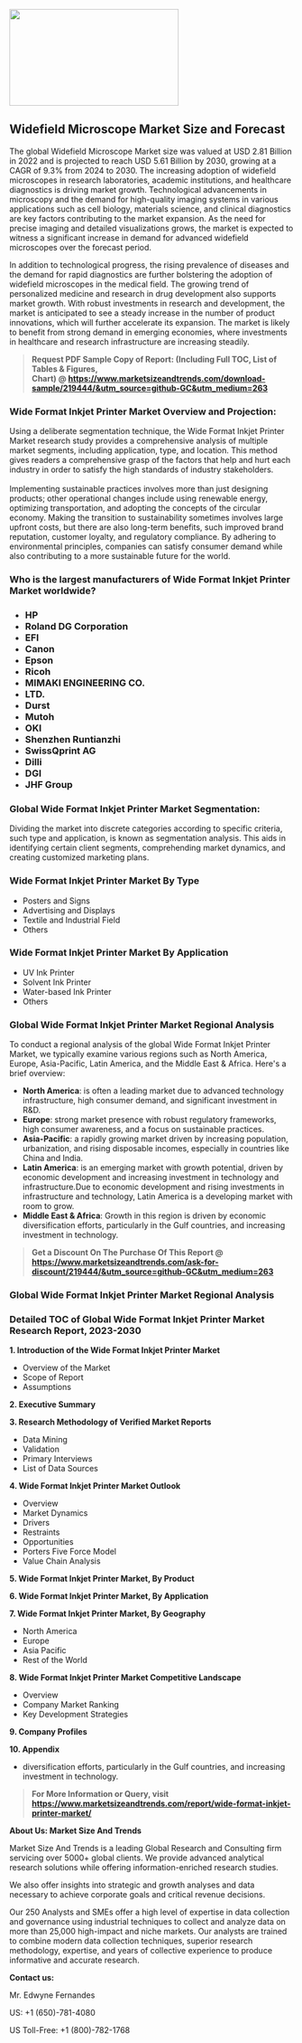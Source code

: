 <p><img class="alignnone size-medium wp-image-20088" src="https://ffe5etoiles.com/wp-content/uploads/2024/12/MST1-300x171.png" alt="" width="300" height="171" /></p><h2>Widefield Microscope Market Size and Forecast</h2><p>The global Widefield Microscope Market size was valued at USD 2.81 Billion in 2022 and is projected to reach USD 5.61 Billion by 2030, growing at a CAGR of 9.3% from 2024 to 2030. The increasing adoption of widefield microscopes in research laboratories, academic institutions, and healthcare diagnostics is driving market growth. Technological advancements in microscopy and the demand for high-quality imaging systems in various applications such as cell biology, materials science, and clinical diagnostics are key factors contributing to the market expansion. As the need for precise imaging and detailed visualizations grows, the market is expected to witness a significant increase in demand for advanced widefield microscopes over the forecast period.</p><p>In addition to technological progress, the rising prevalence of diseases and the demand for rapid diagnostics are further bolstering the adoption of widefield microscopes in the medical field. The growing trend of personalized medicine and research in drug development also supports market growth. With robust investments in research and development, the market is anticipated to see a steady increase in the number of product innovations, which will further accelerate its expansion. The market is likely to benefit from strong demand in emerging economies, where investments in healthcare and research infrastructure are increasing steadily.</p></p><blockquote id="" class=""><strong>Request PDF Sample Copy of Report: (Including Full TOC, List of Tables &amp; Figures, Chart)&nbsp;@&nbsp;<strong><a href="https://www.marketsizeandtrends.com/download-sample/219444/&utm_source=github-GC&utm_medium=263" target="_blank">https://www.marketsizeandtrends.com/download-sample/219444/&utm_source=github-GC&utm_medium=263</a></strong></strong></blockquote><h3 id="" class="">Wide Format Inkjet Printer Market&nbsp;Overview and Projection:</h3><p id="" class="">Using a deliberate segmentation technique, the Wide Format Inkjet Printer Market research study provides a comprehensive analysis of multiple market segments, including application, type, and location. This method gives readers a comprehensive grasp of the factors that help and hurt each industry in order to satisfy the high standards of industry stakeholders. <br /> <br />Implementing sustainable practices involves more than just designing products; other operational changes include using renewable energy, optimizing transportation, and adopting the concepts of the circular economy. Making the transition to sustainability sometimes involves large upfront costs, but there are also long-term benefits, such improved brand reputation, customer loyalty, and regulatory compliance. By adhering to environmental principles, companies can satisfy consumer demand while also contributing to a more sustainable future for the world.</p><h3 id="" class="">Who is the largest manufacturers of&nbsp;Wide Format Inkjet Printer Market worldwide?</h3><h3 class=""><p><ul><li>HP </li><li> Roland DG Corporation </li><li> EFI </li><li> Canon </li><li> Epson </li><li> Ricoh </li><li> MIMAKI ENGINEERING CO. </li><li> LTD. </li><li> Durst </li><li> Mutoh </li><li> OKI </li><li> Shenzhen Runtianzhi </li><li> SwissQprint AG </li><li> Dilli </li><li> DGI </li><li> JHF Group</li></ul></p></h3><h3 id="" class="">Global&nbsp;Wide Format Inkjet Printer Market Segmentation:</h3><p id="" class="">Dividing the market into discrete categories according to specific criteria, such type and application, is known as segmentation analysis. This aids in identifying certain client segments, comprehending market dynamics, and creating customized marketing plans.</p><h3 id="" class="">Wide Format Inkjet Printer Market&nbsp;By Type</h3><p><p><ul><li>Posters and Signs</li><li> Advertising and Displays</li><li> Textile and Industrial Field</li><li> Others</p></li></ul></p></p><h3 id="" class="">Wide Format Inkjet Printer Market&nbsp;By Application</h3><p class=""><p><ul><li>UV Ink Printer</li><li> Solvent Ink Printer</li><li> Water-based Ink Printer</li><li> Others</li></ul></p></p><h3 id="" class="">Global Wide Format Inkjet Printer Market Regional Analysis</h3><p id="" class="">To conduct a regional analysis of the global Wide Format Inkjet Printer Market, we typically examine various regions such as North America, Europe, Asia-Pacific, Latin America, and the Middle East &amp; Africa. Here's a brief overview:</p><ul><li><strong>North America</strong>: is often a leading market due to advanced technology infrastructure, high consumer demand, and significant investment in R&amp;D.</li><li><strong>Europe</strong>: strong market presence with robust regulatory frameworks, high consumer awareness, and a focus on sustainable practices.</li><li><strong>Asia-Pacific</strong>: a rapidly growing market driven by increasing population, urbanization, and rising disposable incomes, especially in countries like China and India.</li><li><strong>Latin America</strong>: is an emerging market with growth potential, driven by economic development and increasing investment in technology and infrastructure.Due to economic development and rising investments in infrastructure and technology, Latin America is a developing market with room to grow.</li><li><strong>Middle East &amp; Africa</strong>: Growth in this region is driven by economic diversification efforts, particularly in the Gulf countries, and increasing investment in technology.</li></ul><blockquote id="" class=""><strong>Get a Discount On The Purchase Of This Report @ <strong><a href="https://www.marketsizeandtrends.com/ask-for-discount/219444/&utm_source=github-GC&utm_medium=263" target="_blank">https://www.marketsizeandtrends.com/ask-for-discount/219444/&utm_source=github-GC&utm_medium=263</a></strong></strong></blockquote><h3 id="" class="">Global Wide Format Inkjet Printer Market Regional Analysis</h3><h3 id="" class="">Detailed TOC of Global Wide Format Inkjet Printer Market Research Report, 2023-2030</h3><p id="" class=""><strong>1. Introduction of the Wide Format Inkjet Printer Market</strong></p><ul><li>Overview of the Market</li><li>Scope of Report</li><li>Assumptions</li></ul><p id="" class=""><strong>2. Executive Summary</strong></p><p id="" class=""><strong>3. Research Methodology of Verified Market Reports</strong></p><ul><li>Data Mining</li><li>Validation</li><li>Primary Interviews</li><li>List of Data Sources</li></ul><p id="" class=""><strong>4. Wide Format Inkjet Printer Market Outlook</strong></p><ul><li>Overview</li><li>Market Dynamics</li><li>Drivers</li><li>Restraints</li><li>Opportunities</li><li>Porters Five Force Model</li><li>Value Chain Analysis</li></ul><p id="" class=""><strong>5. Wide Format Inkjet Printer Market, By Product</strong></p><p id="" class=""><strong>6. Wide Format Inkjet Printer Market, By Application</strong></p><p id="" class=""><strong>7. Wide Format Inkjet Printer Market, By Geography</strong></p><ul><li>North America</li><li>Europe</li><li>Asia Pacific</li><li>Rest of the World</li></ul><p id="" class=""><strong>8. Wide Format Inkjet Printer Market Competitive Landscape</strong></p><ul><li>Overview</li><li>Company Market Ranking</li><li>Key Development Strategies</li></ul><p id="" class=""><strong>9. Company Profiles</strong></p><p id="" class=""><strong>10. Appendix</strong></p><ul><li>diversification efforts, particularly in the Gulf countries, and increasing investment in technology.</li></ul><blockquote id="" class=""><strong>For More Information or Query, visit <strong><strong><a href="https://www.marketsizeandtrends.com/report/wide-format-inkjet-printer-market/" target="_blank">https://www.marketsizeandtrends.com/report/wide-format-inkjet-printer-market/</a></strong></strong></strong></blockquote><p id="" class=""><strong>About Us: Market Size And Trends</strong></p><p id="" class="">Market Size And Trends is a leading Global Research and Consulting firm servicing over 5000+ global clients. We provide advanced analytical research solutions while offering information-enriched research studies.</p><p id="" class="">We also offer insights into strategic and growth analyses and data necessary to achieve corporate goals and critical revenue decisions.</p><p id="" class="">Our 250 Analysts and SMEs offer a high level of expertise in data collection and governance using industrial techniques to collect and analyze data on more than 25,000 high-impact and niche markets. Our analysts are trained to combine modern data collection techniques, superior research methodology, expertise, and years of collective experience to produce informative and accurate research.</p><p id="" class=""><strong>Contact us:</strong></p><p id="" class="">Mr. Edwyne Fernandes</p><p id="" class="">US: +1 (650)-781-4080</p><p id="" class="">US Toll-Free: +1 (800)-782-1768</p>
